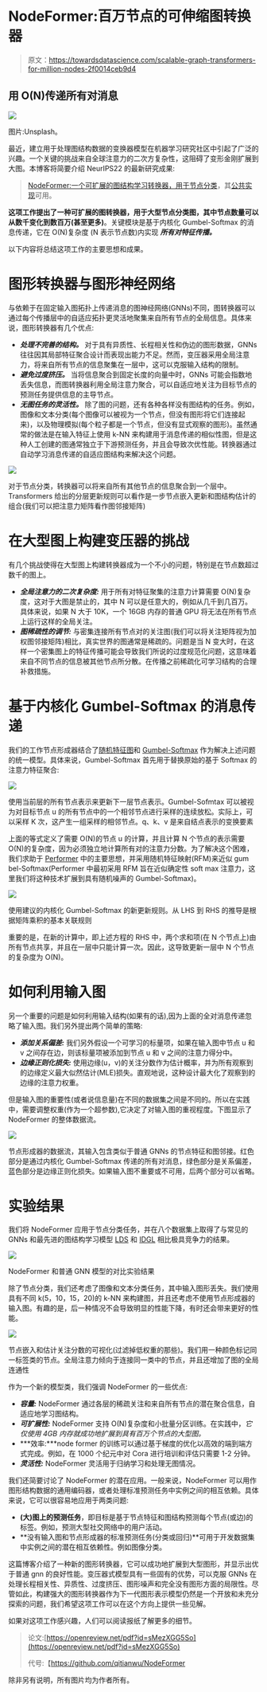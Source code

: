 # NodeFormer:百万节点的可伸缩图转换器

> 原文：<https://towardsdatascience.com/scalable-graph-transformers-for-million-nodes-2f0014ceb9d4>

## 用 O(N)传递所有对消息

![](img/9e3207e3195bd4fb6b61cca604b64cab.png)

图片:Unsplash。

最近，建立用于处理图结构数据的变换器模型在机器学习研究社区中引起了广泛的兴趣。一个关键的挑战来自全球注意力的二次方复杂性，这阻碍了变形金刚扩展到大图。本博客将简要介绍 NeurIPS22 的最新研究成果:

> [NodeFormer:一个可扩展的图结构学习转换器，用于节点分类](https://openreview.net/pdf?id=sMezXGG5So)，其[公共实现](https://github.com/qitianwu/NodeFormer)可用。

**这项工作提出了一种可扩展的图转换器，用于大型节点分类图，其中节点数量可以从数千变化到数百万(甚至更多)**。关键模块是基于内核化 Gumbel-Softmax 的消息传递，它在 O(N)复杂度 (N 表示节点数)内实现 ***所有对特征传播。***

以下内容将总结这项工作的主要思想和成果。

# 图形转换器与图形神经网络

与依赖于在固定输入图拓扑上传递消息的图神经网络(GNNs)不同，图转换器可以通过每个传播层中的自适应拓扑更灵活地聚集来自所有节点的全局信息。具体来说，图形转换器有几个优点:

*   ***处理不完善的结构。*** 对于具有异质性、长程相关性和伪边的图形数据，GNNs 往往因其局部特征聚合设计而表现出能力不足。然而，变压器采用全局注意力，将来自所有节点的信息聚集在一层中，这可以克服输入结构的限制。
*   ***避免过度挤压。*** 当将信息聚合到固定长度的向量中时，GNNs 可能会指数地丢失信息，而图转换器利用全局注意力聚合，可以自适应地关注为目标节点的预测任务提供信息的主导节点。
*   ***无图任务的灵活性。*** 除了图的问题，还有各种各样没有图结构的任务。例如，图像和文本分类(每个图像可以被视为一个节点，但没有图形将它们连接起来)，以及物理模拟(每个粒子都是一个节点，但没有显式观察的图形)。虽然通常的做法是在输入特征上使用 k-NN 来构建用于消息传递的相似性图，但是这种人工创建的图通常独立于下游预测任务，并且会导致次优性能。转换器通过自动学习消息传递的自适应图结构来解决这个问题。

![](img/8535f506f65a03edbc8bd5511247c490.png)

对于节点分类，转换器可以将来自所有其他节点的信息聚合到一个层中。Transformers 给出的分层更新规则可以看作是一步节点嵌入更新和图结构估计的组合(我们可以把注意力矩阵看作图邻接矩阵)

# 在大型图上构建变压器的挑战

有几个挑战使得在大型图上构建转换器成为一个不小的问题，特别是在节点数超过数千的图上。

*   ***全局注意力的二次复杂度:*** 用于所有对特征聚集的注意力计算需要 O(N)复杂度，这对于大图是禁止的，其中 N 可以是任意大的，例如从几千到几百万。具体来说，如果 N 大于 10K，一个 16GB 内存的普通 GPU 将无法在所有节点上运行这样的全局关注。
*   ***图稀疏性的调节:*** 与密集连接所有节点对的关注图(我们可以将关注矩阵视为加权图邻接矩阵)相比，真实世界的图通常是稀疏的。问题是当 N 变大时，在这样一个密集图上的特征传播可能会导致我们所说的过度规范化问题，这意味着来自不同节点的信息被其他节点所分散。在传播之前稀疏化可学习结构的合理补救措施。

# 基于内核化 Gumbel-Softmax 的消息传递

我们的工作节点形成器结合了[随机特征图](https://people.eecs.berkeley.edu/~brecht/papers/07.rah.rec.nips.pdf)和 [Gumbel-Softmax](https://arxiv.org/abs/1611.01144) 作为解决上述问题的统一模型。具体来说，Gumbel-Softmax 首先用于替换原始的基于 Softmax 的注意力特征聚合:

![](img/465c8b65001dbddb7745706b686d0fae.png)

使用当前层的所有节点表示来更新下一层节点表示。Gumbel-Sofmtax 可以被视为对目标节点 u 的所有节点中的一个相邻节点进行采样的连续放松。实际上，可以采样 K 次，这产生一组采样的相邻节点。q、k、v 是来自结点表示的变换要素

上面的等式定义了需要 O(N)的节点 u 的计算，并且计算 N 个节点的表示需要 O(N)的复杂度，因为必须独立地计算所有对的注意力分数。为了解决这个困难，我们求助于 [Performer](https://arxiv.org/abs/2009.14794) 中的主要思想，并采用随机特征映射(RFM)来近似 gum bel-Softmax(Performer 中最初采用 RFM 旨在近似确定性 soft max 注意力，这里我们将这种技术扩展到具有随机噪声的 Gumbel-Softmax)。

![](img/dd7cbcb9845bea5fb904d3b8aeed836c.png)

使用建议的内核化 Gumbel-Softmax 的新更新规则。从 LHS 到 RHS 的推导是根据矩阵乘积的基本关联规则

重要的是，在新的计算中，即上述方程的 RHS 中，两个求和项(在 N 个节点上)由所有节点共享，并且在一层中只能计算一次。因此，这导致更新一层中 N 个节点的复杂度为 O(N)。

# 如何利用输入图

另一个重要的问题是如何利用输入结构(如果有的话),因为上面的全对消息传递忽略了输入图。我们另外提出两个简单的策略:

*   ***添加关系偏差:*** 我们另外假设一个可学习的标量项，如果在输入图中节点 u 和 v 之间存在边，则该标量项被添加到节点 u 和 v 之间的注意力得分中。
*   ***边缘正则化损失:*** 使用边缘(u，v)的关注分数作为估计概率，并为所有观察到的边缘定义最大似然估计(MLE)损失。直观地说，这种设计最大化了观察到的边缘的注意力权重。

但是输入图的重要性(或者说信息量)在不同的数据集之间是不同的。所以在实践中，需要调整权重(作为一个超参数),它决定了对输入图的重视程度。下图显示了 NodeFormer 的整体数据流。

![](img/d1c062a4045756f9df14d51067ea5099.png)

节点形成器的数据流，其输入包含类似于普通 GNNs 的节点特征和图邻接。红色部分是通过内核化 Gumbel-Softmax 传递的所有对消息，绿色部分是关系偏差，蓝色部分是边缘正则化损失。如果输入图不重要或不可用，后两个部分可以省略。

# 实验结果

我们将 NodeFormer 应用于节点分类任务，并在八个数据集上取得了与常见的 GNNs 和最先进的图结构学习模型 [LDS](https://arxiv.org/abs/1903.11960) 和 [IDGL](https://proceedings.neurips.cc/paper/2020/hash/e05c7ba4e087beea9410929698dc41a6-Abstract.html) 相比极具竞争力的结果。

![](img/f9ce4f6de01436777601fd4a6555c5f8.png)

NodeFormer 和普通 GNN 模型的对比实验结果

除了节点分类，我们还考虑了图像和文本分类任务，其中输入图形丢失。我们使用具有不同 k(5，10，15，20)的 k-NN 来构建图，并且还考虑不使用节点形成器的输入图。有趣的是，后一种情况不会导致明显的性能下降，有时还会带来更好的性能。

![](img/bc15dc34257b9437090e3e98e9466bdf.png)

节点嵌入和估计关注分数的可视化(过滤掉低权重的那些)。我们用一种颜色标记同一标签类的节点。全局注意力倾向于连接同一类中的节点，并且还增加了图的全局连通性

作为一个新的模型类，我们强调 NodeFormer 的一些优点:

*   ***容量:*** NodeFormer 通过各层的稀疏关注和来自所有节点的潜在聚合信息，自适应地学习图结构。
*   ***可扩展性:*** NodeFormer 支持 O(N)复杂度和小批量分区训练。在实践中，*它仅使用 4GB 内存就成功地扩展到具有百万个节点的大型图。*
*   ***效率:***node former 的训练可以通过基于梯度的优化以高效的端到端方式完成。例如，在 1000 个纪元中对 Cora 进行培训和评估只需要 1-2 分钟。
*   ***灵活性:*** NodeFormer 灵活用于归纳学习和处理无图情况。

我们还简要讨论了 NodeFormer 的潜在应用。一般来说，NodeFormer 可以用作图形结构数据的通用编码器，或者处理标准预测任务中实例之间的相互依赖。具体来说，它可以很容易地应用于两类问题:

*   **(大)图上的预测任务**，即目标是基于节点特征和图结构预测每个节点(或边)的标签。例如，预测大型社交网络中的用户活动。
*   **没有输入图和节点形成器的标准预测任务(分类或回归)**可用于开发数据集中实例之间的潜在相互依赖性。例如图像分类。

这篇博客介绍了一种新的图形转换器，它可以成功地扩展到大型图形，并显示出优于普通 gnn 的良好性能。变压器式模型具有一些固有的优势，可以克服 GNNs 在处理长程相关性、异质性、过度挤压、图形噪声和完全没有图形方面的局限性。尽管如此，构建强大的图形转换器作为下一代图形表示模型仍然是一个开放和未充分探索的问题，我们希望这项工作可以在这个方向上提供一些见解。

如果对这项工作感兴趣，人们可以阅读报纸了解更多的细节。

> 论文:[https://openreview.net/pdf?id=sMezXGG5So](https://openreview.net/pdf?id=sMezXGG5So)
> 
> 代号:【https://github.com/qitianwu/NodeFormer 

除非另有说明，所有图片均为作者所有。